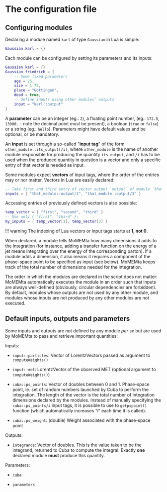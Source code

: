 # The configuration file

## Configuring modules

Declaring a module named `karl` of type `Gaussian` in Lua is simple:

```lua
Gaussian.karl = {}
```

Each module can be configured by setting its parameters and its inputs:

```Lua
Gaussian.karl = {}
Gaussian.friedrich = {
    -- Some fixed parameters
    age = 25,
    size = 1.75,
    place = "Gottingen",
    dead = true,
    -- Define inputs using other modules’ outputs
    input = "karl::output"
}
```

A **parameter** can be an integer (eg.: `2`), a floating point number, (eg.: `172.5`, `13000.` - note the decimal point *must* be present), a boolean (`true` or `false`) or a string (eg.: `hello`). Parameters might have default values and be optional, or be mandatory.

An **input** is set through a so-called "**input tag**" of the form `other_module::its_output[/i]`, where `other_module` is the name of another module responsible for producing the quantity `its_output`, and `/i` has to be used when the produced quantity in question is a vector and only a specific entry of that vector is needed as input. 

Some modules expect **vectors** of input tags, where the order of the entries may or nor matter. Vectors in Lua are easily declared:

```Lua
-- Take first and third entry of vector output `output` of module `that_module`
inputs = { "that_module::output/1", "that_module::output/3" }
```

Accessing entries of previously defined vectors is also possible:
```Lua
temp_vector = { "first", "second", "third" }
-- Use only { "first", "third" }:
my_inputs = { temp_vector[1], temp_vector[3] }
```

!!! warning
    The indexing of Lua vectors or input tags starts at **1, not 0**.

When declared, a module tells MoMEMta how many dimensions it adds to the integration (for instance, adding a transfer function on the energy of a jet means integrating over the energy of the corresponding parton). If a module adds a dimension, it also means it requires a component of the phase-space point to be specified as input (see below). MoMEMta keeps track of the total number of dimensions needed for the integration. 

The order in which the modules are declared in the script does not matter: MoMEMta automatically executes the module in an order such that inputs are always well-defined (obviously, circular dependencies are forbidden). By default, modules whose outputs are not used by any other module, and modules whose inputs are not produced by any other modules are not executed.

## Default inputs, outputs and parameters <a name=defaults></a> 

Some inputs and outputs are not defined by any module *per se* but are used by MoMEMta to pass and retrieve important quantities:

Inputs:

* `input::particles`: Vector of LorentzVectors passed as argument to `computeWeights()`

* `input::met`: LorentzVector of the observed MET (optional argument to `computeWeights()`)

* `cuba::ps_points`: Vector of doubles between 0 and 1. Phase-space point, ie. set of random numbers launched by Cuba to perform the integration. The length of the vector is the total number of integration dimensions declared by the modules. Instead of manually specifying the `cuba::ps_points/i` input tags, it is possible to use to `getpspoint()` function (which automatically increases “i” each time it is called).

* `cuba::ps_weight`: (double) Weight associated with the phase-space point

Outputs:

* `integrands`: Vector of doubles. This is the value taken to be the integrand, returned to Cuba to compute the integral. Exactly **one** declared module **must** produce this quantity.

Parameters:

* `cuba`

* `parameters`
